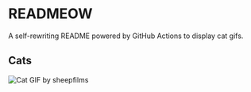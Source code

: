 # READMEOW

A self-rewriting README powered by GitHub Actions to display cat gifs.

## Cats

![Cat GIF by sheepfilms](https://media3.giphy.com/media/zZMTVkTeEfeEg/200.gif?cid=9acd02da38rds1gvpzgb0eryp2jwlgco9bus1c5bfwnqtrwo&ep=v1_gifs_search&rid=200.gif&ct=g)
